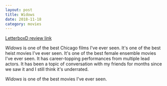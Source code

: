 ```yaml
---
layout: post
title: Widows
date: 2018-11-18
category: movies
---
```

 
[LetterboxD review link](https://letterboxd.com/samarthbhaskar/film/widows-2018/)

<em>Widows</em> is one of the best Chicago films I've ever seen. It's one of the best heist movies I've ever seen. It's one of the best female ensemble movies I've ever seen. It has career-topping performances from multiple lead actors. It has been a topic of conversation with my friends for months since we saw it and I still think it's underrated. 

<em>Widows</em> is one of the best movies I've ever seen.